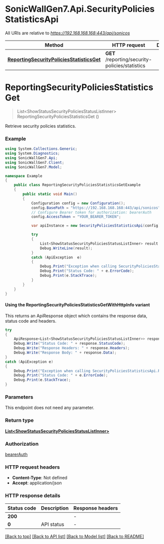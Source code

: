 # SonicWallGen7.Api.SecurityPoliciesStatisticsApi

All URIs are relative to *https://192.168.168.168:443/api/sonicos*

| Method | HTTP request | Description |
|--------|--------------|-------------|
| [**ReportingSecurityPoliciesStatisticsGet**](SecurityPoliciesStatisticsApi.md#reportingsecuritypoliciesstatisticsget) | **GET** /reporting/security-policies/statistics |  |

<a id="reportingsecuritypoliciesstatisticsget"></a>
# **ReportingSecurityPoliciesStatisticsGet**
> List&lt;ShowStatusSecurityPoliciesStatusListInner&gt; ReportingSecurityPoliciesStatisticsGet ()



Retrieve security policies statistics.

### Example
```csharp
using System.Collections.Generic;
using System.Diagnostics;
using SonicWallGen7.Api;
using SonicWallGen7.Client;
using SonicWallGen7.Model;

namespace Example
{
    public class ReportingSecurityPoliciesStatisticsGetExample
    {
        public static void Main()
        {
            Configuration config = new Configuration();
            config.BasePath = "https://192.168.168.168:443/api/sonicos";
            // Configure Bearer token for authorization: bearerAuth
            config.AccessToken = "YOUR_BEARER_TOKEN";

            var apiInstance = new SecurityPoliciesStatisticsApi(config);

            try
            {
                List<ShowStatusSecurityPoliciesStatusListInner> result = apiInstance.ReportingSecurityPoliciesStatisticsGet();
                Debug.WriteLine(result);
            }
            catch (ApiException  e)
            {
                Debug.Print("Exception when calling SecurityPoliciesStatisticsApi.ReportingSecurityPoliciesStatisticsGet: " + e.Message);
                Debug.Print("Status Code: " + e.ErrorCode);
                Debug.Print(e.StackTrace);
            }
        }
    }
}
```

#### Using the ReportingSecurityPoliciesStatisticsGetWithHttpInfo variant
This returns an ApiResponse object which contains the response data, status code and headers.

```csharp
try
{
    ApiResponse<List<ShowStatusSecurityPoliciesStatusListInner>> response = apiInstance.ReportingSecurityPoliciesStatisticsGetWithHttpInfo();
    Debug.Write("Status Code: " + response.StatusCode);
    Debug.Write("Response Headers: " + response.Headers);
    Debug.Write("Response Body: " + response.Data);
}
catch (ApiException e)
{
    Debug.Print("Exception when calling SecurityPoliciesStatisticsApi.ReportingSecurityPoliciesStatisticsGetWithHttpInfo: " + e.Message);
    Debug.Print("Status Code: " + e.ErrorCode);
    Debug.Print(e.StackTrace);
}
```

### Parameters
This endpoint does not need any parameter.
### Return type

[**List&lt;ShowStatusSecurityPoliciesStatusListInner&gt;**](ShowStatusSecurityPoliciesStatusListInner.md)

### Authorization

[bearerAuth](../README.md#bearerAuth)

### HTTP request headers

 - **Content-Type**: Not defined
 - **Accept**: application/json


### HTTP response details
| Status code | Description | Response headers |
|-------------|-------------|------------------|
| **200** |  |  -  |
| **0** | API status |  -  |

[[Back to top]](#) [[Back to API list]](../README.md#documentation-for-api-endpoints) [[Back to Model list]](../README.md#documentation-for-models) [[Back to README]](../README.md)

